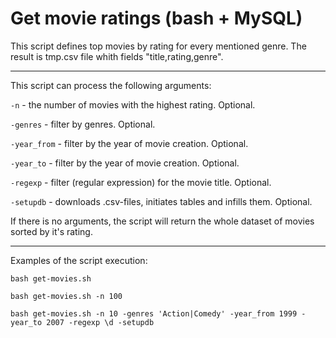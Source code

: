 # Get movie ratings (bash + MySQL)

This script defines top movies by rating for every mentioned genre. The result is tmp.csv file whith fields "title,rating,genre".

---

This script can process the following arguments:

`-n` - the number of movies with the highest rating. Optional.

`-genres` - filter by genres. Optional.

`-year_from` - filter by the year of movie creation. Optional.

`-year_to` - filter by the year of movie creation. Optional.

`-regexp` - filter (regular expression) for the movie title. Optional.

`-setupdb` - downloads .csv-files, initiates tables and infills them. Optional.

If there is no arguments, the script will return the whole dataset of movies sorted by it's rating.

---

Examples of the script execution:

`bash get-movies.sh`

`bash get-movies.sh -n 100`

`bash get-movies.sh -n 10 -genres 'Action|Comedy' -year_from 1999 -year_to 2007 -regexp \d -setupdb`

